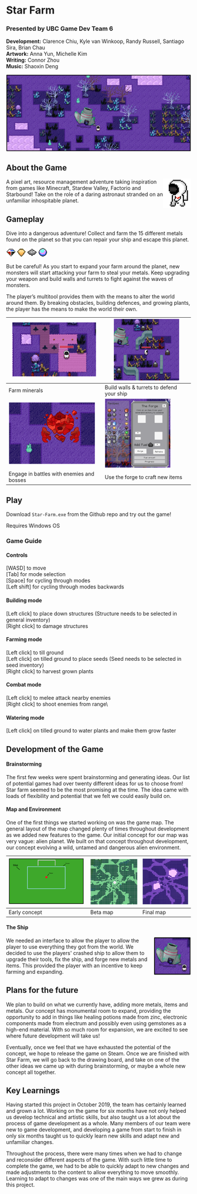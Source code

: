 # Star Farm

### Presented by UBC Game Dev Team 6

**Development:** Clarence Chiu, Kyle van Winkoop, Randy Russell, Santiago Sira, Brian Chau\
**Artwork:** Anna Yun, Michelle Kim\
**Writing:** Connor Zhou\
**Music:** Shaoxin Deng

![Game preview](docs/main.png)

## About the Game

<img alt="player avatar" align="right" src="docs/player.png" width="15%">

A pixel art, resource management adventure taking inspiration from games like Minecraft, Stardew Valley, Factorio and Starbound! Take on the role of a daring astronaut stranded on an unfamiliar inhospitable planet.

## Gameplay 

Dive into a dangerous adventure! Collect and farm the 15 different metals found on the planet so that you can repair your ship and escape this planet. 

<p>
  <img alt="metal 1" src="docs/metal-1.png" width="5%">
  <img alt="metal 2" src="docs/metal-2.png" width="5%">
  <img alt="metal 3" src="docs/metal-3.png" width="5%">
  <img alt="metal 4" src="docs/metal-4.png" width="5%">
</p>

But be careful! As you start to expand your farm around the planet, new monsters will start attacking your farm to steal your metals. Keep upgrading your weapon and build walls and turrets to fight against the waves of monsters.

The player’s multitool provides them with the means to alter the world around them. By breaking obstacles, building defences, and growing plants, the player has the means to make the world their own. 	

| ![Farm minerals](docs/farming.png)  | ![walls & turrets](docs/walls-turrets.png)  |
| ------------- | ------------- |
| Farm minerals  | Build walls & turrets to defend your ship |
| ![combat](docs/boss.png)  | ![forge](docs/forge.png)  |
| Engage in battles with enemies and bosses  | Use the forge to craft new items |

## Play

Download `Star-Farm.exe` from the Github repo and try out the game!

Requires Windows OS

### Game Guide

#### Controls

[WASD] to move\
[Tab] for mode selection\
[Space] for cycling through modes\
[Left shift] for cycling through modes backwards

#### Building mode

[Left click] to place down structures (Structure needs to be selected in general inventory)\
[Right click] to damage structures

#### Farming mode

[Left click] to till ground\
[Left click] on tilled ground to place seeds (Seed needs to be selected in seed inventory)\
[Right click] to harvest grown plants

#### Combat mode

[Left click] to melee attack nearby enemies\
[Right click] to shoot enemies from range\

#### Watering mode

[Left click] on tilled ground to water plants and make them grow faster

## Development of the Game

#### Brainstorming

The first few weeks were spent brainstorming and generating ideas. Our list of potential games had over twenty different ideas for us to choose from! Star farm seemed to be the most promising at the time. The idea came with loads of flexibility and potential that we felt we could easily build on. 

#### Map and Environment

One of the first things we started working on was the game map. The general layout of the map changed plenty of times throughout development as we added new features to the game. Our initial concept for our map was very vague: alien planet. We built on that concept throughout development, our concept evolving a wild, untamed and dangerous alien environment.

| ![Early concept](docs/map-early.png)  | ![Beta map](docs/map-beta.png)  | ![Final map](docs/map-final.png) |
| ------------- | ------------- | ------------- |
| Early concept  | Beta map | Final map |

#### The Ship

<img alt="ship" align="right" src="docs/ship.png" width="20%">

We needed an interface to allow the player to allow the player to use everything they got from the world. We decided to use the players' crashed ship to allow them to upgrade their tools, fix the ship, and forge new metals and items. This provided the player with an incentive to keep farming and expanding.

## Plans for the future

We plan to build on what we currently have, adding more metals, items and metals. Our concept has monumental room to expand, providing the opportunity to add in things like  healing potions made from zinc, electronic components made from electrum and possibly even using gemstones as a high-end material. With so much room for expansion, we are excited to see where future development will take us!

Eventually, once we feel that we have exhausted the potential of the concept, we hope to release the game on Steam. Once we are finished with Star Farm, we will go back to the drawing board, and take on one of the other ideas we came up with during brainstorming, or maybe a whole new concept all together.

## Key Learnings

Having started this project in October 2019, the team has certainly learned and grown a lot. Working on the game for six months have not only helped us develop technical and artistic skills, but also taught us a lot about the process of game development as a whole. Many members of our team were new to game development, and developing a game from start to finish in only six months taught us to quickly learn new skills and adapt new and unfamiliar changes.

Throughout the process, there were many times when we had to change and reconsider different aspects of the game. With such little time to complete the game, we had to be able to quickly adapt to new changes and made adjustments to the content to allow everything to move smoothly.  Learning to adapt to changes was one of the main ways we grew as during this project.


